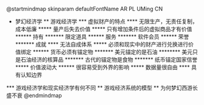 @startmindmap
skinparam defaultFontName AR PL UMing CN
* 梦幻经济学
** 游戏经济学
*** 虚拟财产的特点
**** 无限生产，无责任复制，成本低廉
***** 量产后失去价值
***** 只有增加条件后的虚拟商品才有价值
****** 持有
******* 限定道具
****** 服务
******* 软件会员
****** 荣誉
******* 成就
**** 无法自成体系
***** 必须和现实中的财产进行兑换进行价值绑定
****** 货币必须有锚定物
******* 美元锚定的是石油
******** 美元只是石油经济的核算品
******* 古代的锚定物是食物
******* 纸币锚定国家信誉
***** 价值波动大
****** 很容易受到外界的影响
***** 数据量很自由
**** 具有认知边界

*** 游戏经济学和现实经济学有何不同
** 游戏经济系统的模型
** 为何梦幻西游长盛不衰
@endmindmap